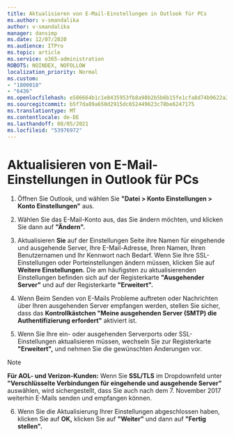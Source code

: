 ```yaml
---
title: Aktualisieren von E-Mail-Einstellungen in Outlook für PCs
ms.author: v-smandalika
author: v-smandalika
manager: dansimp
ms.date: 12/07/2020
ms.audience: ITPro
ms.topic: article
ms.service: o365-administration
ROBOTS: NOINDEX, NOFOLLOW
localization_priority: Normal
ms.custom:
- "1800018"
- "6436"
ms.openlocfilehash: e586664b1c1e8435953fb8a98b2b5b6b15fe1cfa8d74b9622a257cb1751fc799
ms.sourcegitcommit: b5f7da89a650d2915dc652449623c78be6247175
ms.translationtype: MT
ms.contentlocale: de-DE
ms.lasthandoff: 08/05/2021
ms.locfileid: "53976972"
---
```

# <a name="how-to-update-email-settings-in-outlook-for-pc"></a>Aktualisieren von E-Mail-Einstellungen in Outlook für PCs

1. Öffnen Sie Outlook, und wählen Sie **"Datei > Konto Einstellungen > Konto Einstellungen"** aus.

2. Wählen Sie das E-Mail-Konto aus, das Sie ändern möchten, und klicken Sie dann auf **"Ändern".** 

3. Aktualisieren **Sie** auf der Einstellungen Seite ihre Namen für eingehende und ausgehende Server, Ihre E-Mail-Adresse, Ihren Namen, Ihren Benutzernamen und Ihr Kennwort nach Bedarf. Wenn Sie Ihre SSL-Einstellungen oder Porteinstellungen ändern müssen, klicken Sie auf **Weitere Einstellungen.** Die am häufigsten zu aktualisierenden Einstellungen befinden sich auf der Registerkarte **"Ausgehender Server"** und auf der Registerkarte **"Erweitert".**

4. Wenn Beim Senden von E-Mails Probleme auftreten oder Nachrichten über Ihren ausgehenden Server empfangen werden, stellen Sie sicher, dass das **Kontrollkästchen "Meine ausgehenden Server (SMTP) die Authentifizierung erfordert"** aktiviert ist.

5. Wenn Sie Ihre ein- oder ausgehenden Serverports oder SSL-Einstellungen aktualisieren müssen, wechseln Sie zur Registerkarte **"Erweitert",** und nehmen Sie die gewünschten Änderungen vor.

> [!NOTE]
> **Für AOL- und Verizon-Kunden:** Wenn Sie **SSL/TLS** im Dropdownfeld unter **"Verschlüsselte Verbindungen für eingehende und ausgehende Server"** auswählen, wird sichergestellt, dass Sie auch nach dem 7. November 2017 weiterhin E-Mails senden und empfangen können.

6. Wenn Sie die Aktualisierung Ihrer Einstellungen abgeschlossen haben, klicken Sie auf **OK,** klicken Sie auf **"Weiter"** und dann auf **"Fertig stellen".**


